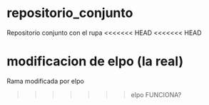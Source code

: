 # repositorio_conjunto
Repositorio conjunto con el rupa
<<<<<<< HEAD
<<<<<<< HEAD

modificacion de elpo (la real)
=======
Rama modificada por elpo
>>>>>>> elpo FUNCIONA?


